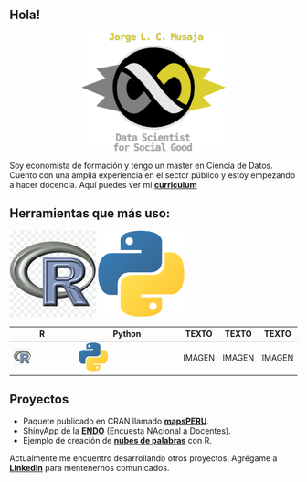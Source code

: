 
## Hola!

<div>
<p style = 'text-align:center;'>
<img src="logos/item_infinito.png" width="50%"/>
</p>
</div>

Soy economista de formación y tengo un master en Ciencia de Datos. Cuento con una amplia experiencia en el sector público y estoy empezando a hacer docencia. Aquí puedes ver mi **[curriculum](https://github.com/musajajorge/CV/raw/master/Curriculum.pdf)**


## Herramientas que más uso:  

<img src="logos/r_logo.png" width="30%" />
<img src="logos/python_logo.png" width="30%" />

|R|Python|TEXTO|TEXTO|TEXTO|
|---|---|---|---|---|
|<img src="logos/r_logo.png" width="30%" />|<img src="logos/python_logo.png" width="30%" />|IMAGEN|IMAGEN|IMAGEN|



## Proyectos

+ Paquete publicado en CRAN llamado **[mapsPERU](https://github.com/musajajorge/mapsPERU/)**.    
+ ShinyApp de la **[ENDO](https://jorge-musaja.shinyapps.io/endo/)** (Encuesta NAcional a Docentes).  
+ Ejemplo de creación de **[nubes de palabras](https://rpubs.com/jorgemusaja/NubePalabras2/)** con R.  

Actualmente me encuentro desarrollando otros proyectos. Agrégame a **[LinkedIn](https://www.linkedin.com/in/musajajorge/)** para mentenernos comunicados.  
